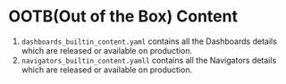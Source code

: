 # OOTB(Out of the Box) Content

1. `dashboards_builtin_content.yaml` contains all the Dashboards details which are released or available on production.
2. `navigators_builtin_content.yamll` contains all the Navigators details which are released or available on production.
